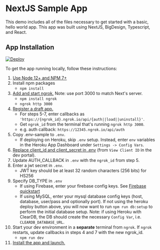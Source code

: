 # NextJS Sample App

This demo includes all of the files necessary to get started with a basic, hello world app. This app was built using NextJS, BigDesign, Typescript, and React.

## App Installation

[![Deploy](https://www.herokucdn.com/deploy/button.svg)](https://heroku.com/deploy?template=https://github.com/bigcommerce/sample-app-nodejs)

To get the app running locally, follow these instructions:

1. [Use Node 12+ and NPM 7+](https://docs.npmjs.com/downloading-and-installing-node-js-and-npm#checking-your-version-of-npm-and-node-js)
2. Install npm packages
    - `npm install`
3. [Add and start ngrok.](https://www.npmjs.com/package/ngrok#usage) Note: use port 3000 to match Next's server.
    - `npm install ngrok`
    - `ngrok http 3000`
4. [Register a draft app.](https://developer.bigcommerce.com/api-docs/apps/quick-start#register-a-draft-app)
     - For steps 5-7, enter callbacks as `'https://{ngrok_id}.ngrok.io/api/{auth||load||uninstall}'`. 
     - Get `ngrok_id` from the terminal that's running `ngrok http 3000`.
     - e.g. auth callback: `https://12345.ngrok.io/api/auth`
5. Copy .env-sample to `.env`.
     - If deploying on Heroku, skip `.env` setup.  Instead, enter `env` variables in the Heroku App Dashboard under `Settings -> Config Vars`.
6. [Replace client_id and client_secret in .env](https://devtools.bigcommerce.com/my/apps) (from `View Client ID` in the dev portal).
7. Update AUTH_CALLBACK in `.env` with the `ngrok_id` from step 5.
8. Enter a jwt secret in `.env`.
    - JWT key should be at least 32 random characters (256 bits) for HS256
9. Specify DB_TYPE in `.env`
    - If using Firebase, enter your firebase config keys. See [Firebase quickstart](https://firebase.google.com/docs/firestore/quickstart)
    - If using MySQL, enter your mysql database config keys (host, database, user/pass and optionally port). If not using the heroku deploy button above, you will now want to run `npm run db:setup` to perform the initial database setup. Note: if using Heroku with ClearDB, the DB should create the necessary `Config Var`, i.e. `CLEARDB_DATABASE_URL`.
10. Start your dev environment in a **separate** terminal from `ngrok`. If `ngrok` restarts, update callbacks in steps 4 and 7 with the new ngrok_id.
    - `npm run dev`
11. [Install the app and launch.](https://developer.bigcommerce.com/api-docs/apps/quick-start#install-the-app)
